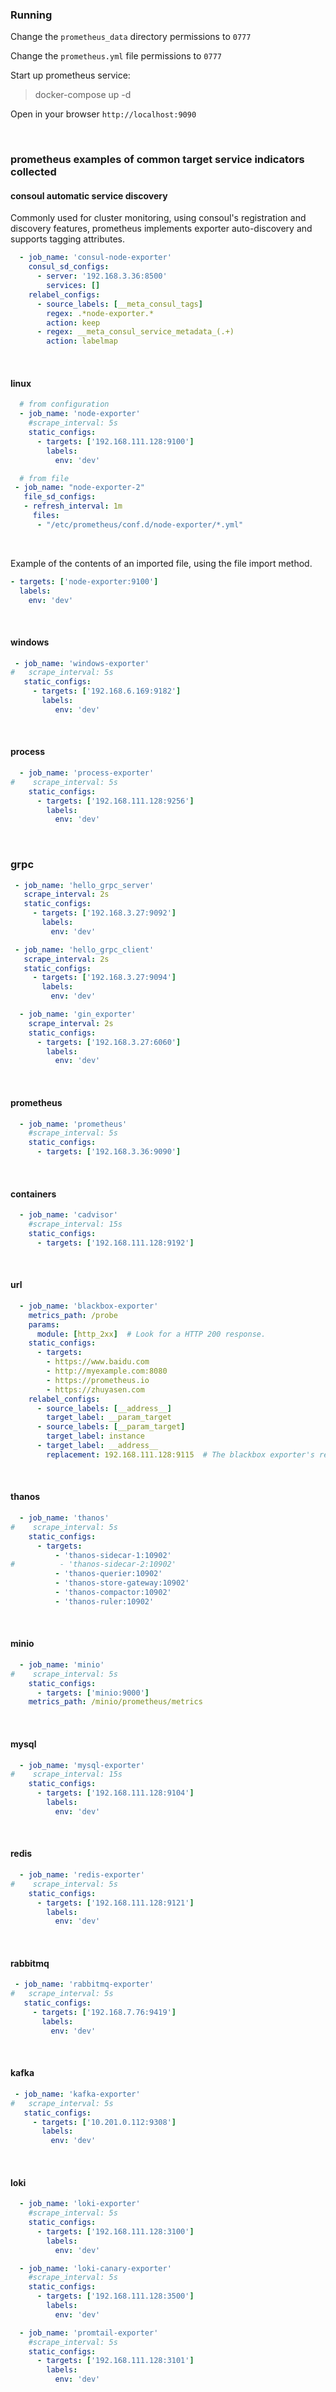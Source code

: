 ### Running

Change the `prometheus_data` directory permissions to `0777`

Change the `prometheus.yml` file permissions to `0777`

Start up prometheus service:

> docker-compose up -d

Open in your browser `http://localhost:9090`

<br>

### prometheus examples of common target service indicators collected

#### consoul automatic service discovery

Commonly used for cluster monitoring, using consoul's registration and discovery features, prometheus implements exporter auto-discovery and supports tagging attributes.

```yaml
  - job_name: 'consul-node-exporter'
    consul_sd_configs:
      - server: '192.168.3.36:8500'
        services: []  
    relabel_configs:
      - source_labels: [__meta_consul_tags]
        regex: .*node-exporter.*
        action: keep
      - regex: __meta_consul_service_metadata_(.+)
        action: labelmap
```

<br>

#### linux

```yaml
  # from configuration
  - job_name: 'node-exporter'
    #scrape_interval: 5s
    static_configs:
      - targets: ['192.168.111.128:9100']
        labels:
          env: 'dev'

  # from file
 - job_name: "node-exporter-2"
   file_sd_configs:
   - refresh_interval: 1m
     files: 
      - "/etc/prometheus/conf.d/node-exporter/*.yml"
```

<br>

Example of the contents of an imported file, using the file import method.

```yaml
- targets: ['node-exporter:9100']
  labels:
    env: 'dev'
```

<br>

#### windows

```yaml
 - job_name: 'windows-exporter'
#   scrape_interval: 5s
   static_configs:
     - targets: ['192.168.6.169:9182']
       labels:
          env: 'dev'
```

<br>

#### process

```yaml
  - job_name: 'process-exporter'
#    scrape_interval: 5s
    static_configs:
      - targets: ['192.168.111.128:9256']
        labels:
          env: 'dev'
```

<br>

### grpc

```yaml
 - job_name: 'hello_grpc_server'
   scrape_interval: 2s
   static_configs:
     - targets: ['192.168.3.27:9092']
       labels:
         env: 'dev'

 - job_name: 'hello_grpc_client'
   scrape_interval: 2s
   static_configs:
     - targets: ['192.168.3.27:9094']
       labels:
         env: 'dev'

  - job_name: 'gin_exporter'
    scrape_interval: 2s
    static_configs:
      - targets: ['192.168.3.27:6060']
        labels:
          env: 'dev'
```

<br>


#### prometheus

```yaml
  - job_name: 'prometheus'
    #scrape_interval: 5s
    static_configs:
      - targets: ['192.168.3.36:9090']
```

</br>

#### containers

```yaml
  - job_name: 'cadvisor'
    #scrape_interval: 15s
    static_configs:
      - targets: ['192.168.111.128:9192']
```

<br>

#### url

```yaml
  - job_name: 'blackbox-exporter'
    metrics_path: /probe
    params:
      module: [http_2xx]  # Look for a HTTP 200 response.
    static_configs:
      - targets:
        - https://www.baidu.com
        - http://myexample.com:8080
        - https://prometheus.io
        - https://zhuyasen.com
    relabel_configs:
      - source_labels: [__address__]
        target_label: __param_target
      - source_labels: [__param_target]
        target_label: instance
      - target_label: __address__
        replacement: 192.168.111.128:9115  # The blackbox exporter's real hostname:port.
```
</br>

#### thanos

```yaml
  - job_name: 'thanos'
#    scrape_interval: 5s
    static_configs:
      - targets:
          - 'thanos-sidecar-1:10902'
#          - 'thanos-sidecar-2:10902'
          - 'thanos-querier:10902'
          - 'thanos-store-gateway:10902'
          - 'thanos-compactor:10902'
          - 'thanos-ruler:10902'
```

<br>

#### minio

```yaml
  - job_name: 'minio'
#    scrape_interval: 5s
    static_configs:
      - targets: ['minio:9000']
    metrics_path: /minio/prometheus/metrics
```

</br>

#### mysql

```yaml
  - job_name: 'mysql-exporter'
#    scrape_interval: 15s
    static_configs:
      - targets: ['192.168.111.128:9104']
        labels:
          env: 'dev'
```

</br>

#### redis

```yaml
  - job_name: 'redis-exporter'
#    scrape_interval: 5s
    static_configs:
      - targets: ['192.168.111.128:9121']
        labels:
          env: 'dev'
```

</br>

#### rabbitmq

```yaml
 - job_name: 'rabbitmq-exporter'
#   scrape_interval: 5s
   static_configs:
     - targets: ['192.168.7.76:9419']
       labels:
         env: 'dev'
```

</br>

#### kafka

```yaml
 - job_name: 'kafka-exporter'
#   scrape_interval: 5s
   static_configs:
     - targets: ['10.201.0.112:9308']
       labels:
         env: 'dev'
```

</br>

#### loki

```yaml
  - job_name: 'loki-exporter'
    #scrape_interval: 5s
    static_configs:
      - targets: ['192.168.111.128:3100']
        labels:
          env: 'dev'

  - job_name: 'loki-canary-exporter'
    #scrape_interval: 5s
    static_configs:
      - targets: ['192.168.111.128:3500']
        labels:
          env: 'dev'

  - job_name: 'promtail-exporter'
    #scrape_interval: 5s
    static_configs:
      - targets: ['192.168.111.128:3101']
        labels:
          env: 'dev'
```

</br>
